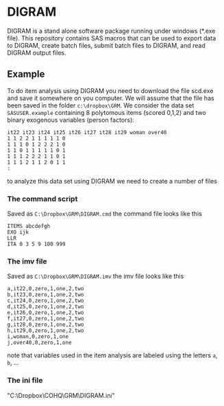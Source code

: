 # DIGRAM

DIGRAM is a stand alone software package running under windows (*.exe file). This repository contains SAS macros that can be used to export data to DIGRAM, create batch files, submit batch files to DIGRAM, and read DIGRAM output files.


## Example

To do item analysis using DIGRAM you need to download the file scd.exe and save it somewhere on you computer. We will assume that the file has been saved in the folder `c:\dropbox\GRM`. We consider the data set `SASUSER.example` containing 8 polytomous items (scored 0,1,2) and two binary exogenous variables (person factors):

```
it22 it23 it24 it25 it26 it27 it28 it29 woman over40 
1 1 2 2 1 1 1 1 1 0 
1 1 1 0 1 2 2 2 1 0 
1 1 0 1 1 1 1 1 0 1 
1 1 1 2 2 2 1 1 0 1 
1 1 1 2 1 1 2 0 1 1 
:
```

to analyze this data set using DIGRAM we need to create a number of files

### The command script

Saved as `C:\Dropbox\GRM\DIGRAM.cmd` the command file looks like this

```
ITEMS abcdefgh
EXO ijk
LLR
ITA 0 3 5 9 100 999
```

### The imv file

Saved as `C:\Dropbox\GRM\DIGRAM.imv` the imv file looks like this

```
a,it22,0,zero,1,one,2,two
b,it23,0,zero,1,one,2,two
c,it24,0,zero,1,one,2,two
d,it25,0,zero,1,one,2,two
e,it26,0,zero,1,one,2,two
f,it27,0,zero,1,one,2,two
g,it28,0,zero,1,one,2,two
h,it29,0,zero,1,one,2,two
i,woman,0,zero,1,one
j,over40,0,zero,1,one
```

note that variables used in the item analysis are labeled using the letters `a`, `b`, ...

### The ini file



"C:\Dropbox\COHQ\GRM\DIGRAM.ini"

